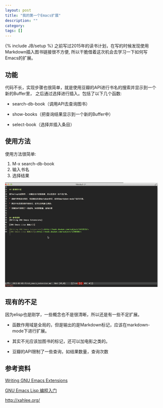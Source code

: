 ```yaml
---
layout: post
title: "我的第一个Emacs扩展"
description: ""
category: 
tags: []
---
```

{% include JB/setup %}
之前写过2015年的读书计划，在写的时候发现使用Markdown插入图书链接很不方便, 所以干脆借着这次机会去学习一下如何写Emacs的扩展。
##  功能

代码不长，实现步骤也很简单，就是使用豆瓣的API进行书名的搜索并显示到一个新的Buffer里， 之后通过选择进行插入。包括了以下几个函数:

* search-db-book（调用API去查询图书）

* show-books（把查询结果显示到一个新的Buffer中）

* select-book（选择并插入条目）

## 使用方法

使用方法很简单:

1. M-x search-db-book
2. 输入书名
3. 选择结果

<img style="margin-left:0" src="/img/emacs_md_book.gif"/>

## 现有的不足

因为elisp也是刚学，一些概念也不是很清晰，所以还是有一些不足扩展。

* 函数作用域是全局的，但是输出的是Markdown标记，应该在markdown-mode下进行扩展。

* 其实不光应该加图书的标记，还可以加电影之类的。

* 豆瓣的API限制了一些查询，如结果数量，查询次数

## 参考资料

[Writing GNU Emacs Extensions]

[GNU Emacs Lisp 编程入门]

<http://xahlee.org/>

[Writing GNU Emacs Extensions]:<http://book.douban.com/subject/1432819/>
[GNU Emacs Lisp 编程入门]:<http://book.douban.com/subject/1240500/>
